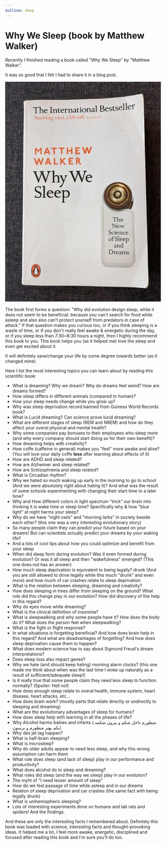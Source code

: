 ```yaml
---
outline: deep
---
```


# Why We Sleep (book by Matthew Walker)

Recently I finished reading a book called "Why We Sleep" by "Matthew Walker".

It was so good that I felt I had to share it in a blog post.

![Why We Sleep by Matthew Walker](./why-we-sleep-cover.jpg)

The book first forms a question: "Why did evolution design sleep, while it does not seem to be beneficial: because you can't search for food while asleep and also also can't protect yourself from predators in case of attack." If that question makes you curious too, or if you think sleeping is a waste of time, or if you don't really feel awake & energetic during the day, or if you sleep less than 7:30~8:30 hours a night, then I highly recommend this book to you. This book helps you (as it helped me) love the sleep and even get excited about it.

It will definitely save/change your life by some degree towards better (as it changed mine)

Here I list the most interesting topics you can learn about by reading this scientific book:

- What is dreaming? Why we dream? Why do dreams feel weird? How are dreams formed?
- How sleep differs in different animals (compared to human)?
- How your sleep needs change while you grow up?
- Why was sleep deprivation record banned from Guiness World Records book?
- What is Lucid dreaming? Can science prove lucid dreaming?
- What are different stages of sleep (REM and NREM) and how do they affect your overal physical and mental health?
- Why some companies pay bonuses to their employees who sleep more (and why every company should start doing so for their own benefit)?
- How dreaming helps with creativity?
- How coffe (caffeine in general) makes you "feel" more awake and alive? (You will love your daily coffe **less** after learning about effects of it)
- How are ADHD and sleep related?
- How are Alzheimer and sleep related?
- How are Schizophrenia and sleep related?
- What is Circadian rhythm?
- Why we hated so much waking up early in the morning to go to school (And we were absolutely right about hating it)? And what was the result of some schools experimenting with changing their start time to a later time?
- Why and How different colors in light spectrum "trick" our brain into thinking it is wake time or sleep time? Specifically why & how "blue light" at night harms your sleep?
- Why do we have "night owls" and "morning larks" in society beside each other? (this one was a very interesting evolutionary story)
- So many people claim they can predict your future based on your dreams! But can scientists actually predict your dreams by your waking life?
- And a lots of cool tips about how you could optimize and benefit from your sleep
- When did sleep form during evolution? Was it even formed during evolution? Or was it all sleep and then "wakefulness" emerged? (This one does not has an answer)
- How much sleep deprivation is equivalent to being legally? drunk (And you are still allowed to drive legally while this much "drunk" and even more) and how much of car crashes relate to sleep deprivation
- What is the relation between sleeping, dreaming and creativity?
- How does sleeping in trees differ from sleeping on the ground? What role did this change play in our evolution? How did discovery of fire help in this regard?
- Why do eyes move while dreaming?
- What is the clinical definition of insomnia?
- What is sleepwalking and why some people have it? How does the body do it? What does the person feel when sleepwalking?
- What is the fight or flight response?
- In what situations is forgetting beneficial? And how does brain help in this regard? And what are disadvantages of forgetting? And how does sleep deprivation cause them to happen?
- What does modern science has to say about Sigmund Freud's dream interpretations?
- Does sleep loss also impact genes?
- Why we hate (and should keep hating) morning alarm clocks? (this one made me think about when was the last time I woke up naturally as a result of sufficient/adequate sleep!)
- Is it really true that some people claim they need less sleep to function normally? (Spoiler: Hell no!)
- How does enough sleep relate to overal health, immune system, heart disease, heart attacks, etc...
- How does brain work? (mostly parts that relate directly or undirectly to sleeping and dreaming)
- What are the evolutionary advantages of sleep for humans?
- How does sleep help with learning in all the phases of life?
- Why Alcohol harms babies and infants (منظورم داخل شکم و بیرون شکمه. یکم بهتر منظورم و برسون)
- Why des jet lag happen?
- What is half-brain sleeping?
- What is microsleep?
- Why do older adults appear to need less sleep, and why this wrong assumption can harm them
- What role does sleep (and lack of sleep) play in our performance and productivity?
- What does alcohol do to sleep and dreaming?
- What roles did sleep (and the way we sleep) play in our evolution?
- The myht of "I need lesser amount of sleep"
- How do we feel passage of time while asleep and in our dreams
- Relation of sleep deprivation and car crashes (the same fact with being legally drunk)
- What is unihemispheric sleeping?
- Lots of interesting experiments done on humans and lab rats and spiders! And the findings.

And these are only the interesting facts I remembered about. Definitely this book was loaded with science, interesting facts and thought-provoking ideas. It helped me a lot, I feel more awake, energetic, disciplined and focused after reading this book and I'm sure you'll do too.
